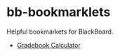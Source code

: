 # bb-bookmarklets

Helpful bookmarkets for BlackBoard.  

* [Gradebook Calculator](dist/gradebook.md)
